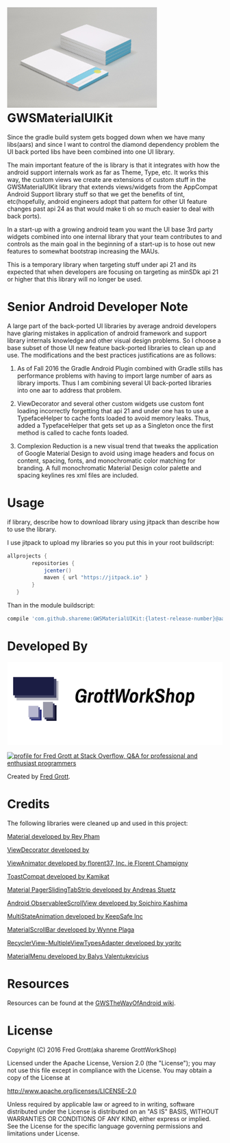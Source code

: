 ![material matters](art/materialmatters.png)
GWSMaterialUIKit
================

Since the gradle build system gets bogged down when we have
many libs(aars) and since I want to control the diamond dependency problem
the UI back ported libs have been combined into one UI library.

The main important feature of the is library is that it integrates with
how the android support internals work as far as Theme, Type, etc. It works
this way, the custom views we create are extensions of custom stuff in the
GWSMaterialUIKit library that extends views/widgets from the AppCompat
Android Support library stuff so that we get the benefits of tint, etc(hopefully,
android engineers adopt that pattern for other UI feature changes past api 24 as
that would make ti oh so much easier to deal with back ports).

In a start-up with a growing android team you want the UI base 3rd party
widgets combined into one internal library that your team contributes
to and controls as the main goal in the beginning of a start-up is to hose
out new features to somewhat bootstrap increasing the MAUs.

This is a temporary library when targeting stuff under api 21 and its
expected that when developers are focusing on targeting as minSDk api 21
or higher that this library will no longer be used.

# Senior Android Developer Note

A large part of the back-ported UI libraries by average android developers have
glaring mistakes in application of android framework and support library internals knowledge and other visual design problems. So I choose a base subset of those UI new feature back-ported libraries to clean up and use. The modifications and the best practices justifications are as follows:

1. As of Fall 2016 the Gradle Android Plugin combined with Gradle stills has performance problems with having to import large number of aars as library imports. Thus I am combining several UI back-ported libraries into one aar to address that problem.

2. ViewDecorator and several other custom widgets use custom font loading incorrectly forgetting that api 21 and under one has to use a TypefaceHelper to cache fonts loaded to avoid memory leaks. Thus, added a TypefaceHelper that gets set up as a Singleton once the first method is called to cache fonts loaded.

3. Complexion Reduction is a new visual trend that tweaks the application of Google Material Design to avoid using image headers and focus on content, spacing, fonts, and monochromatic color matching for branding. A full monochromatic Material Design color palette and spacing keylines res xml files are included.



# Usage

if library, describe how to download library using jitpack than describe how to use the library.

I use jitpack to upload my libraries so you put this in your root buildscript:

```groovy
allprojects {
        repositories {
            jcenter()
            maven { url "https://jitpack.io" }
        }
   }
```
Than in the module buildscript:


```groovy
compile 'com.github.shareme:GWSMaterialUIKit:{latest-release-number}@aar'
```

# Developed By

![gws logo](art/gws_github_header.png)

<a href="http://stackoverflow.com/users/237740/fred-grott">
<img src="http://stackoverflow.com/users/flair/237740.png" width="208" height="58" alt="profile for Fred Grott at Stack Overflow, Q&amp;A for professional and enthusiast programmers" title="profile for Fred Grott at Stack Overflow, Q&amp;A for professional and enthusiast programmers">
</a>


Created by [Fred Grott](http://shareme.github.com).


# Credits

The following libraries were cleaned up and used in this project:

[Material developed by Rey Pham](https://github.com/rey5137/Material)

[ViewDecorator developed by ]()

[ViewAnimator developed by florent37, Inc. ie Florent Champigny](https://github.com/florent37/ViewAnimator)

[ToastCompat developed by Kamikat]()

[Material PagerSlidingTabStrip developed by Andreas Stuetz]()

[Android ObservableeScrollView developed by Soichiro Kashima  ](https://github.com/ksoichiro/Android-ObservableScrollView)

[MultiStateAnimation developed by KeepSafe Inc]()

[MaterialScrollBar developed by Wynne Plaga](https://github.com/krimin-killr21/MaterialScrollBar)

[RecyclerView-MultipleViewTypesAdapter developed by yqritc
](https://github.com/yqritc/RecyclerView-MultipleViewTypesAdapter)

[MaterialMenu developed by Balys Valentukevicius
](https://github.com/balysv/material-menu)







# Resources

Resources can be found at the [GWSTheWayOfAndroid wiki](http://github.com/shareme/GWSTheWayOfAndroid/wiki).



# License

Copyright (C) 2016 Fred Grott(aka shareme GrottWorkShop)

Licensed under the Apache License, Version 2.0 (the "License"); you
may not use this file except in compliance with the License. You may
obtain a copy of the License at

http://www.apache.org/licenses/LICENSE-2.0

Unless required by applicable law or agreed to in writing, software
distributed under the License is distributed on an
"AS IS" BASIS, WITHOUT WARRANTIES OR CONDITIONS OF ANY KIND,
either express or implied. See the License for the specific language
governing permissions and limitations under License.
